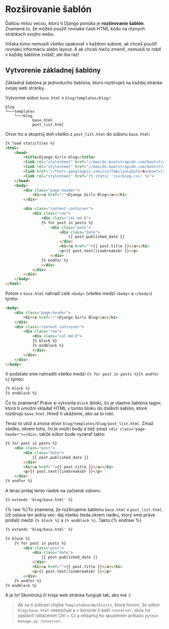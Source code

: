 # Rozširovanie šablón

Ďalšou milou vecou, ktorú ti Django ponúka je **rozširovanie šablón**. Znamená to, že môžeš použiť rovnaké časti HTML kódu na rôznych stránkach svojho webu.

Vďaka tomu nemusíš všetko opakovať v každom súbore, ak chceš použiť rovnakú informáciu alebo layout. A ak chceš niečo zmeniť, nemusíš to robiť v každej šablóne zvlášť, ale iba raz!

## Vytvorenie základnej šablóny

Základná šablóna je jednoducho šablóna, ktorú rozširuješ na každej stránke svojej web stránky.

Vytvorme súbor `base.html` v `blog/templates/blog/`:

```
blog
└───templates
    └───blog
            base.html
            post_list.html
```

Otvor ho a skopíruj doň všetko z `post_list.html` do súboru `base.html`:

```html
{% load staticfiles %}
<html>
    <head>
        <title>Django Girls blog</title>
        <link rel="stylesheet" href="//maxcdn.bootstrapcdn.com/bootstrap/3.2.0/css/bootstrap.min.css">
        <link rel="stylesheet" href="//maxcdn.bootstrapcdn.com/bootstrap/3.2.0/css/bootstrap-theme.min.css">
        <link href='//fonts.googleapis.com/css?family=Lobster&subset=latin,latin-ext' rel='stylesheet' type='text/css'>
        <link rel="stylesheet" href="{% static 'css/blog.css' %}">
    </head>
    <body>
        <div class="page-header">
            <h1><a href="/">Django Girls Blog</a></h1>
        </div>

        <div class="content container">
            <div class="row">
                <div class="col-md-8">
                {% for post in posts %}
                    <div class="post">
                        <div class="date">
                            {{ post.published_date }}
                        </div>
                        <h1><a href="">{{ post.title }}</a></h1>
                        <p>{{ post.text|linebreaksbr }}</p>
                    </div>
                {% endfor %}
                </div>
            </div>
        </div>
    </body>
</html>
```

Potom v `base.html` nahraď celé `<body>` (všetko medzi `<body>` a `</body>`) týmto:

```html
<body>
    <div class="page-header">
        <h1><a href="/">Django Girls Blog</a></h1>
    </div>
    <div class="content container">
        <div class="row">
            <div class="col-md-8">
            {% block %}
            {% endblock %}
            </div>
        </div>
    </div>
</body>
```

V podstate sme nahradili všetko medzi `{% for post in posts %}{% endfor %}` týmto:

```html
{% block %}
{% endblock %}
```

Čo to znamená? Práve si vytvorila `block` (blok), čo je vlastne šablóna tagov, ktorá ti umožní vkladať HTML v tomto bloku do ďalších šablón, ktoré rozširujú `base.html`. Hneď ti ukážeme, ako sa to robí.

Teraz to ulož a znova otvor `blog/templates/blog/post_list.html`. Zmaž všetko, okrem toho, čo je vnútri body a tiež zmaž `<div class="page-header"></div>`, takže súbor bude vyzerať takto:

```html
{% for post in posts %}
    <div class="post">
        <div class="date">
            {{ post.published_date }}
        </div>
        <h1><a href="">{{ post.title }}</a></h1>
        <p>{{ post.text|linebreaksbr }}</p>
    </div>
{% endfor %}
```

A teraz pridaj tento riadok na začiatok súboru:

```html
{% extends 'blog/base.html' %}
```

{% raw %}To znamená, že rozširujeme šablónu `base.html` v `post_list.html`. Už ostáva len jedna vec: daj všetko (teda okrem riadku, ktorý sme práve pridali) medzi `{% block %}` a `{% endblock %}`. Takto:{% endraw %}

```html
{% extends 'blog/base.html' %}

{% block %}
    {% for post in posts %}
        <div class="post">
            <div class="date">
                {{ post.published_date }}
            </div>
            <h1><a href="">{{ post.title }}</a></h1>
            <p>{{ post.text|linebreaksbr }}</p>
        </div>
    {% endfor %}
{% endblock %}
```

A je to! Skontroluj či tvoja web stránka funguje tak, ako má :)

> Ak sa ti zobrazí chyba `TemplateDoesNotExists`, ktorá hovorí, že súbor `blog/base.html` neexistuje a v konzole ti beží `runserver`, skús ho zastaviť (stlačením Ctrl + C) a reštartuj ho spustením príkazu `python manage.py runserver`.
